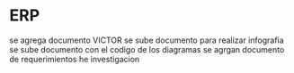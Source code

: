 # ERP
se agrega documento VICTOR
se sube documento para realizar infografia
se sube documento con el codigo de los diagramas
se agrgan documento de requerimientos he investigacion
